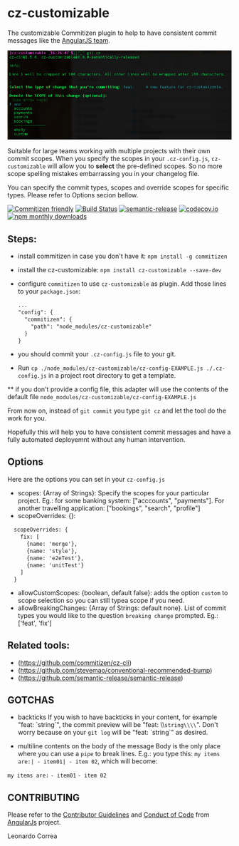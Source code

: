 # cz-customizable


The customizable Commitizen plugin to help to have consistent commit messages like the [AngularJS team](https://github.com/angular/angular.js/blob/master/CONTRIBUTING.md#-git-commit-guidelines).

![screenshot](screenshot.png)

Suitable for large teams working with multiple projects with their own commit scopes. When you specify the scopes in your `.cz-config.js`, `cz-customizable` will allow you to **select** the pre-defined scopes. So no more scope spelling mistakes embarrassing you in your changelog file.

You can specify the commit types, scopes and override scopes for specific types. Please refer to Options secion bellow.



[![Commitizen friendly](https://img.shields.io/badge/commitizen-friendly-brightgreen.svg)](http://commitizen.github.io/cz-cli/) [![Build Status](https://travis-ci.org/leonardoanalista/cz-customizable.svg)](https://travis-ci.org/leonardoanalista/cz-customizable) [![semantic-release](https://img.shields.io/badge/%20%20%F0%9F%93%A6%F0%9F%9A%80-semantic--release-e10079.svg)](https://github.com/semantic-release/semantic-release) [![codecov.io](https://codecov.io/github/leonardoanalista/cz-customizable/coverage.svg?branch=master)](https://codecov.io/github/leonardoanalista/cz-customizable?branch=master) [![npm monthly downloads](https://img.shields.io/npm/dm/cz-customizable.svg?style=flat-square)](https://www.npmjs.com/package/cz-customizable)


## Steps:
* install commitizen in case you don't have it: `npm install -g commitizen`
* install the cz-customizable: `npm install cz-customizable --save-dev`
* configure `commitizen` to use `cz-customizable` as plugin. Add those lines to your `package.json`:
  ```
  ...
  "config": {
    "commitizen": {
      "path": "node_modules/cz-customizable"
    }
  }
  ```

* you should commit your `.cz-config.js` file to your git. 

* Run `cp ./node_modules/cz-customizable/cz-config-EXAMPLE.js ./.cz-config.js` in a project root directory to get a template.

** if you don't provide a config file, this adapter will use the contents of the default file `node_modules/cz-customizable/cz-config-EXAMPLE.js`


From now on, instead of `git commit` you type `git cz` and let the tool do the work for you.

Hopefully this will help you to have consistent commit messages and have a fully automated deployemnt without any human intervention.

## Options

Here are the options you can set in your `cz-config.js`

* scopes: {Array of Strings}: Specify the scopes for your particular project. Eg.: for some banking system: ["acccounts", "payments"]. For another travelling application: ["bookings", "search", "profile"]
* scopeOverrides: {}: 
```
  scopeOverrides: {
    fix: [
      {name: 'merge'},
      {name: 'style'},
      {name: 'e2eTest'},
      {name: 'unitTest'}
    ]
  }
  ```
  * allowCustomScopes: {boolean, default false}: adds the option `custom` to scope selection so you can still typea scope if you need.
  * allowBreakingChanges: {Array of Strings: default none}. List of commit types you would like to the question `breaking change` prompted. Eg.: ['feat', 'fix']


## Related tools:
- (https://github.com/commitizen/cz-cli)
- (https://github.com/stevemao/conventional-recommended-bump)
- (https://github.com/semantic-release/semantic-release)



## GOTCHAS

* backticks
If you wish to have backticks in your content, for example "feat: \`string\`", the commit preview will be "feat: \\\\`string\\\\`".
Don't worry because on your `git log` will be "feat: \`string\`" as desired.

* multiline contents on the body of the message
Body is the only place where you can use a `pipe` to break lines.
E.g.: you type this: `my items are:| - item01| - item 02`, which will become:


`my items are:`
 `- item01`
 `- item 02`



## CONTRIBUTING

Please refer to the [Contributor Guidelines](https://github.com/angular/angular.js/blob/master/CONTRIBUTING.md) and [Conduct of Code](https://github.com/angular/code-of-conduct/blob/master/CODE_OF_CONDUCT.md) from [AngularJs](https://github.com/angular/angular.js) project.




Leonardo Correa
